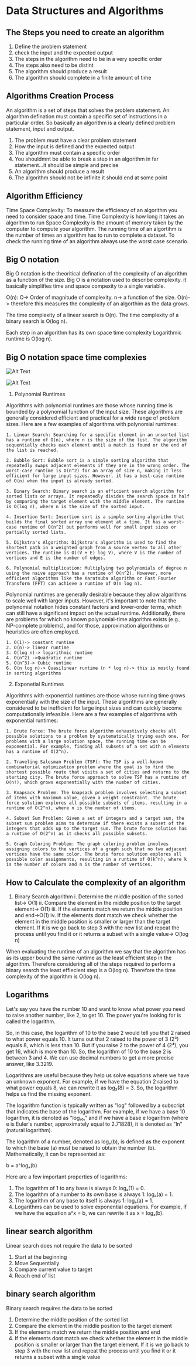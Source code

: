 # Data Structures and Algorithms

## The Steps you need to create an algorithm

1. Define the problem statement
2. check the input and the expected output
3. The steps in the algorithm need to be in a very specific order
4. The steps also need to be distint
5. The algorithm should produce a result
6. The algorithm should complete in a finite amount of time

## Algorithms Creation Process

An algorithm is a set of steps that solves the problem statement.
An algorithm defination must contain a specific set of instructions in a particular order.
So basically an algorithm is a clearly defined problem statement, input and output.

1. The problem must have a clear problem statement
2. How the input is defined and the expected output
3. The algorithm must contain a specific order
4. You shouldmnt be able to break a step in an algorithm in far statement...it should be simple and precise
5. An algorithm should produce a result
6. The algorithm should not be infinite it should end at some point

## Algorithm Efficiency

Time Space Complexity:
To measure the efficiency of an algorithm you need to consider space and time.
Time Complexity is how long it takes an algorithm to run
Space Complexity is the amount of memory taken by the computer to compute your algorithm.
The running time of an algortihm is the number of times an algorithm has to run to complete a dataset.
To check the running time of an algorithm always use the worst case scenario.

## Big O notation

Big O notation is the theoritical defination of the complexity of an algorithm as a function of the size.
Big O is a notation used to describe complexity. it basically simplifies time and space compexity to a single variable.

O(n):
O-> Order of magnitude of complexity.
n-> a function of the size.
O(n)-> therefore this measures the complexity of an algorthim as the data grows.

The time complexity of a linear search is O(n).
The time complexity of a binary search is O(log n).

Each step in an algorithm has its own space time complexity
Logarithmic runtime is O(log n).

## Big O notation space time complexies

![Alt Text](./images/big-O-notation.jpeg)

![Alt Text](./images/bigo.jpg)

1. Polynomial Runtimes

Algorithms with polynomial runtimes are those whose running time is bounded by a polynomial function of the input size. These algorithms are generally considered efficient and practical for a wide range of problem sizes. Here are a few examples of algorithms with polynomial runtimes:

    1. Linear Search: Searching for a specific element in an unsorted list has a runtime of O(n), where n is the size of the list. The algorithm sequentially checks each element until a match is found or the end of the list is reached.

    2. Bubble Sort: Bubble sort is a simple sorting algorithm that repeatedly swaps adjacent elements if they are in the wrong order. The worst-case runtime is O(n^2) for an array of size n, making it less efficient for large input sizes. However, it has a best-case runtime of O(n) when the input is already sorted.

    3. Binary Search: Binary search is an efficient search algorithm for sorted lists or arrays. It repeatedly divides the search space in half by comparing the target element with the middle element. The runtime is O(log n), where n is the size of the sorted input.

    4. Insertion Sort: Insertion sort is a simple sorting algorithm that builds the final sorted array one element at a time. It has a worst-case runtime of O(n^2) but performs well for small input sizes or partially sorted lists.

    5. Dijkstra's Algorithm: Dijkstra's algorithm is used to find the shortest path in a weighted graph from a source vertex to all other vertices. The runtime is O((V + E) log V), where V is the number of vertices and E is the number of edges.

    6. Polynomial multiplication: Multiplying two polynomials of degree n using the naive approach has a runtime of O(n^2). However, more efficient algorithms like the Karatsuba algorithm or Fast Fourier Transform (FFT) can achieve a runtime of O(n log n).

Polynomial runtimes are generally desirable because they allow algorithms to scale well with larger inputs. However, it's important to note that the polynomial notation hides constant factors and lower-order terms, which can still have a significant impact on the actual runtime. Additionally, there are problems for which no known polynomial-time algorithm exists (e.g., NP-complete problems), and for those, approximation algorithms or heuristics are often employed.

    1. O(1)-> constant runtime
    2. O(n)-> linear runtime
    3. O(log n)-> logarithmic runtime
    4. O(n^2) ->Quadratic runtime
    5. O(n^3)-> Cubic runtime
    6. O(n log n)-> Quasilinear runtime (n * log n)-> this is mostly found in sorting algorithms

2. Exponetial Runtimes

Algorithms with exponential runtimes are those whose running time grows exponentially with the size of the input. These algorithms are generally considered to be inefficient for large input sizes and can quickly become computationally infeasible. Here are a few examples of algorithms with exponential runtimes:

    1. Brute Force: The brute force algorithm exhaustively checks all possible solutions to a problem by systematically trying each one. For problems with a large solution space, the running time can be exponential. For example, finding all subsets of a set with n elements has a runtime of O(2^n).

    2. Traveling Salesman Problem (TSP): The TSP is a well-known combinatorial optimization problem where the goal is to find the shortest possible route that visits a set of cities and returns to the starting city. The brute force approach to solve TSP has a runtime of O(n!), which grows exponentially with the number of cities.

    3. Knapsack Problem: The knapsack problem involves selecting a subset of items with maximum value, given a weight constraint. The brute force solution explores all possible subsets of items, resulting in a runtime of O(2^n), where n is the number of items.

    4. Subset Sum Problem: Given a set of integers and a target sum, the subset sum problem aims to determine if there exists a subset of the integers that adds up to the target sum. The brute force solution has a runtime of O(2^n) as it checks all possible subsets.

    5. Graph Coloring Problem: The graph coloring problem involves assigning colors to the vertices of a graph such that no two adjacent vertices have the same color. The brute force solution explores all possible color assignments, resulting in a runtime of O(k^n), where k is the number of colors and n is the number of vertices.

## How to Calculate the complexity of an algorithm

1. Binary Search algorithm
    i. Determine the middle position of the sorted list-> O(1)
    ii. Compare the element in the middle position to the target element-> O(1)
    iii. If the elements match we return the middle position and end->O(1)
    iv. If the elements dont match we check whether the element in the middle position is smaller or larger than the target element. If it is we go back to step 3 with the new list and repeat the process until you find it or it returns a subset with a single value-> O(log n)

When evaluating the runtime of an algorithm we say that the algorithm has as its upper bound the same runtime as the least efficient step in the algorithm. Therefore considering all of the steps required to perform a binary search the least effiecient  step is a O(log n). Therefore the time complexity of the algorithm is O(log n).

## Logarithms

Let's say you have the number 10 and want to know what power you need to raise another number, like 2, to get 10. The power you're looking for is called the logarithm.

So, in this case, the logarithm of 10 to the base 2 would tell you that 2 raised to what power equals 10. It turns out that 2 raised to the power of 3 (2³) equals 8, which is less than 10. But if you raise 2 to the power of 4 (2⁴), you get 16, which is more than 10. So, the logarithm of 10 to the base 2 is between 3 and 4. We can use decimal numbers to get a more precise answer, like 3.3219.

Logarithms are useful because they help us solve equations where we have an unknown exponent. For example, if we have the equation 2 raised to what power equals 8, we can rewrite it as log₂(8) = 3. So, the logarithm helps us find the missing exponent.

The logarithm function is typically written as "log" followed by a subscript that indicates the base of the logarithm. For example, if we have a base 10 logarithm, it is denoted as "log₁₀," and if we have a base e logarithm (where e is Euler's number, approximately equal to 2.71828), it is denoted as "ln" (natural logarithm).

The logarithm of a number, denoted as logₐ(b), is defined as the exponent to which the base (a) must be raised to obtain the number (b). Mathematically, it can be represented as:

b = a^logₐ(b)

Here are a few important properties of logarithms:

1. The logarithm of 1 to any base is always 0: logₐ(1) = 0.
2. The logarithm of a number to its own base is always 1: logₐ(a) = 1.
3. The logarithm of any base to itself is always 1: logₐ(a) = 1.
4. Logarithms can be used to solve exponential equations. For example, if we have the equation a^x = b, we can rewrite it as x = logₐ(b).

## linear search algorithm

Linear search does not require the data to be sorted

1. Start at the beginning
2. Move Sequentially
3. Compare current value to target
4. Reach end of list

## binary search algorithm

Binary search requires the data to be sorted

1. Determine the middle position of the sorted list
2. Compare the element in the middle position to the target element
3. If the elements match we return the middle position and end
4. If the elements dont match we check whether the element in the middle position is smaller or larger than the target element. If it is we go back to step 3 with the new list and repeat the process until you find it or it returns a subset with a single value
